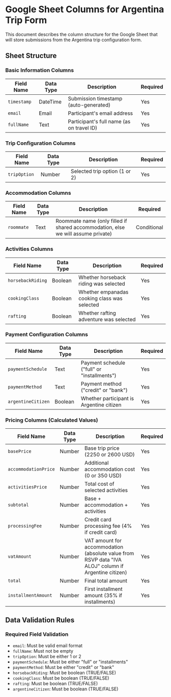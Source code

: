 # Google Sheet Columns for Argentina Trip Form

This document describes the column structure for the Google Sheet that will store submissions from the Argentina trip configuration form.

## Sheet Structure

### Basic Information Columns

Field Name  | Data Type | Description                               | Required
----------- | --------- | ----------------------------------------- | --------
`timestamp` | DateTime  | Submission timestamp (auto-generated)     | Yes
`email`     | Email     | Participant's email address               | Yes
`fullName`  | Text      | Participant's full name (as on travel ID) | Yes

### Trip Configuration Columns

Field Name   | Data Type | Description                   | Required
------------ | --------- | ----------------------------- | --------
`tripOption` | Number    | Selected trip option (1 or 2) | Yes

### Accommodation Columns

Field Name | Data Type | Description                                                                      | Required
---------- | --------- | -------------------------------------------------------------------------------- | -----------
`roommate` | Text      | Roommate name (only filled if shared accommodation, else we will assume private) | Conditional

### Activities Columns

Field Name        | Data Type | Description                                  | Required
----------------- | --------- | -------------------------------------------- | --------
`horsebackRiding` | Boolean   | Whether horseback riding was selected        | Yes
`cookingClass`    | Boolean   | Whether empanadas cooking class was selected | Yes
`rafting`         | Boolean   | Whether rafting adventure was selected       | Yes

### Payment Configuration Columns

Field Name         | Data Type | Description                                 | Required
------------------ | --------- | ------------------------------------------- | --------
`paymentSchedule`  | Text      | Payment schedule ("full" or "installments") | Yes
`paymentMethod`    | Text      | Payment method ("credit" or "bank")         | Yes
`argentineCitizen` | Boolean   | Whether participant is Argentine citizen    | Yes

### Pricing Columns (Calculated Values)

Field Name           | Data Type | Description                                                                                         | Required
-------------------- | --------- | --------------------------------------------------------------------------------------------------- | --------
`basePrice`          | Number    | Base trip price (2250 or 2600 USD)                                                                  | Yes
`accommodationPrice` | Number    | Additional accommodation cost (0 or 350 USD)                                                        | Yes
`activitiesPrice`    | Number    | Total cost of selected activities                                                                   | Yes
`subtotal`           | Number    | Base + accommodation + activities                                                                   | Yes
`processingFee`      | Number    | Credit card processing fee (4% if credit card)                                                      | Yes
`vatAmount`          | Number    | VAT amount for accommodation (absolute value from RSVP data "IVA ALOJ" column if Argentine citizen) | Yes
`total`              | Number    | Final total amount                                                                                  | Yes
`installmentAmount`  | Number    | First installment amount (35% if installments)                                                      | Yes

## Data Validation Rules

### Required Field Validation

- `email`: Must be valid email format
- `fullName`: Must not be empty
- `tripOption`: Must be either 1 or 2
- `paymentSchedule`: Must be either "full" or "installments"
- `paymentMethod`: Must be either "credit" or "bank"
- `horsebackRiding`: Must be boolean (TRUE/FALSE)
- `cookingClass`: Must be boolean (TRUE/FALSE)
- `rafting`: Must be boolean (TRUE/FALSE)
- `argentineCitizen`: Must be boolean (TRUE/FALSE)
